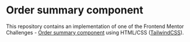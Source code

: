 # Order summary component

This repository contains an implementation of one of the Frontend Mentor Challenges - [Order summary component](https://www.frontendmentor.io/challenges/order-summary-component-QlPmajDUj) using HTML/CSS ([TailwindCSS](https://tailwindcss.com)).
